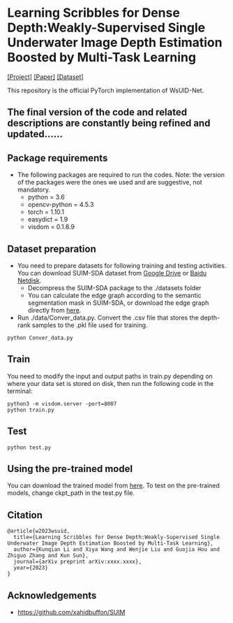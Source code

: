 # Learning Scribbles for Dense Depth:Weakly-Supervised Single Underwater Image Depth Estimation Boosted by Multi-Task Learning
[[Project]](https://wangxy97.github.io/WsUIDNet) [[Paper]](https://arxiv.org/XXX) [[Dataset]](https://github.com/Wangxy97/SUIM-SDA_Dataset)

This repository is the official PyTorch implementation of WsUID-Net.

## The final version of the code and related descriptions are constantly being refined and updated……

## Package requirements
* The following packages are required to run the codes. Note: the version of the packages were the ones we used and are suggestive, not mandatory.
    * python = 3.6
    * opencv-python = 4.5.3
    * torch = 1.10.1
    * easydict = 1.9
    * visdom = 0.1.8.9

## Dataset preparation 
* You need to prepare datasets for following training and testing activities. You can download SUIM-SDA dataset from [Google Drive](https://drive.google.com/file/d/****) or [Baidu Netdisk](http://).
    * Decompress the SUIM-SDA package to the ./datasets folder
    * You can calculate the edge graph according to the semantic segmentation mask in SUIM-SDA, or download the edge graph directly from [here](http://).
* Run ./data/Conver_data.py.  Convert the .csv file that stores the depth-rank samples to the .pkl file used for training.
``` 
python Conver_data.py
```

## Train
You need to modify the input and output paths in train.py depending on where your data set is stored on disk, then run the following code in the terminal:

```
python3 -m visdom.server -port=8007
python train.py 
```
## Test
```
python test.py 
```
## Using the pre-trained model

You can download the trained model from [here](https://drive.google.com/file/d/****).
To test on the pre-trained models, change ckpt_path in the test.py file.

## Citation
```
@article{w2023wsuid,
  title={Learning Scribbles for Dense Depth:Weakly-Supervised Single Underwater Image Depth Estimation Boosted by Multi-Task Learning},
  author={Kunqian Li and Xiya Wang and Wenjie Liu and Guojia Hou and Zhiguo Zhang and Kun Sun},
  journal={arXiv preprint arXiv:xxxx.xxxx},
  year={2023}
}
```

## Acknowledgements
- https://github.com/xahidbuffon/SUIM
